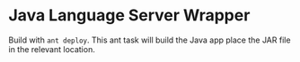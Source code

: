 # Java Language Server Wrapper

Build with `ant deploy`. This ant task will build the Java app place the JAR file in the relevant location.